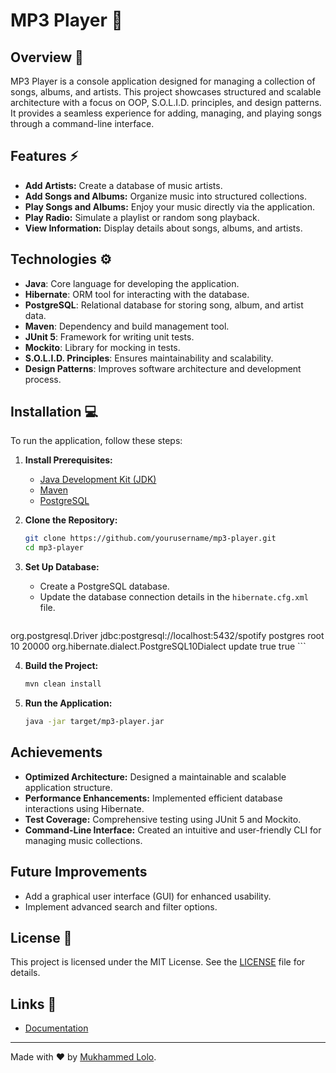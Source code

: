 # MP3 Player 🎵

## Overview 📖
MP3 Player is a console application designed for managing a collection of songs, albums, and artists. This project showcases structured and scalable architecture with a focus on OOP, S.O.L.I.D. principles, and design patterns. It provides a seamless experience for adding, managing, and playing songs through a command-line interface.

## Features ⚡
- **Add Artists:** Create a database of music artists.
- **Add Songs and Albums:** Organize music into structured collections.
- **Play Songs and Albums:** Enjoy your music directly via the application.
- **Play Radio:** Simulate a playlist or random song playback.
- **View Information:** Display details about songs, albums, and artists.

## Technologies ⚙️
- **Java**: Core language for developing the application.
- **Hibernate**: ORM tool for interacting with the database.
- **PostgreSQL**: Relational database for storing song, album, and artist data.
- **Maven**: Dependency and build management tool.
- **JUnit 5**: Framework for writing unit tests.
- **Mockito**: Library for mocking in tests.
- **S.O.L.I.D. Principles**: Ensures maintainability and scalability.
- **Design Patterns**: Improves software architecture and development process.

## Installation 💻
To run the application, follow these steps:

1. **Install Prerequisites:**
   - [Java Development Kit (JDK)](https://www.oracle.com/java/technologies/javase-downloads.html)
   - [Maven](https://maven.apache.org/download.cgi)
   - [PostgreSQL](https://www.postgresql.org/download/)

2. **Clone the Repository:**
   ```bash
   git clone https://github.com/yourusername/mp3-player.git
   cd mp3-player
   ```

3. **Set Up Database:**
   - Create a PostgreSQL database.
   - Update the database connection details in the `hibernate.cfg.xml` file.

   ```XML
<hibernate-configuration>
  <session-factory>
    <property name="hibernate.connection.driver_class">org.postgresql.Driver</property>
    <property name="hibernate.connection.url">jdbc:postgresql://localhost:5432/spotify</property>
    <property name="hibernate.connection.username">postgres</property>
    <property name="hibernate.connection.password">root</property>
    <property name="hibernate.hikari.maximumPoolSize">10</property>
    <property name="hibernate.hikari.connectionTimeout">20000</property>
    <property name="hibernate.dialect">org.hibernate.dialect.PostgreSQL10Dialect</property>
    <property name="hibernate.hbm2ddl.auto">update</property>
    <property name="show_sql">true</property>
    <property name="format_sql">true</property>
    <mapping class="org.spotify.entities.Song"/>
    <mapping class="org.spotify.entities.MusicCollection"/>
    <mapping class="org.spotify.entities.Performer"/>
    <mapping class="org.spotify.entities.Radio"/>
  </session-factory>
</hibernate-configuration>
   ```

4. **Build the Project:**
   ```bash
   mvn clean install
   ```

5. **Run the Application:**
   ```bash
   java -jar target/mp3-player.jar
   ```

## Achievements 
- **Optimized Architecture:**
  Designed a maintainable and scalable application structure.
- **Performance Enhancements:**
  Implemented efficient database interactions using Hibernate.
- **Test Coverage:**
  Comprehensive testing using JUnit 5 and Mockito.
- **Command-Line Interface:**
  Created an intuitive and user-friendly CLI for managing music collections.

## Future Improvements
- Add a graphical user interface (GUI) for enhanced usability.
- Implement advanced search and filter options.

## License 📑
This project is licensed under the MIT License. See the [LICENSE](LICENSE) file for details.

## Links 🔗
- [Documentation](https://thewhitemage13.github.io/Spotify/)

---
Made with ❤️ by [Mukhammed Lolo](https://github.com/thewhitemage13).
